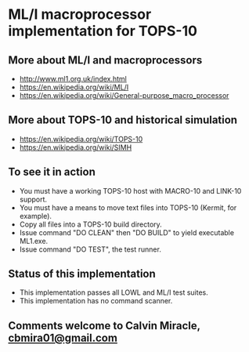 # ML/I macroprocessor implementation for TOPS-10

## More about ML/I and macroprocessors
- http://www.ml1.org.uk/index.html
- https://en.wikipedia.org/wiki/ML/I
- https://en.wikipedia.org/wiki/General-purpose_macro_processor

## More about TOPS-10 and historical simulation
- https://en.wikipedia.org/wiki/TOPS-10
- https://en.wikipedia.org/wiki/SIMH

## To see it in action
- You must have a working TOPS-10 host with MACRO-10 and LINK-10 support.
- You must have a means to move text files into TOPS-10 (Kermit, for example).
- Copy all files into a TOPS-10 build directory.
- Issue command "DO CLEAN" then "DO BUILD" to yield executable ML1.exe.
- Issue command "DO TEST", the test runner.

## Status of this implementation
- This implementation passes all LOWL and ML/I test suites.
- This implementation has no command scanner.

## Comments welcome to Calvin Miracle, cbmira01@gmail.com
